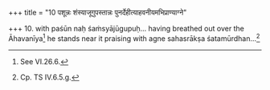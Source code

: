 +++
title = "10 पशून्नः शंस्याजूगुपस्तान्नः पुनर्देहीत्याहवनीयमभिप्राण्याग्ने"

+++
10. with paśūn naḥ śaṁsyājūgupuḥ... having breathed out over the Āhavanīya[^1] he stands near it praising with agne sahasrākṣa śatamūrdhan...[^2]   


[^1]: See VI.26.6.  

[^2]: Cp. TS IV.6.5.g.
